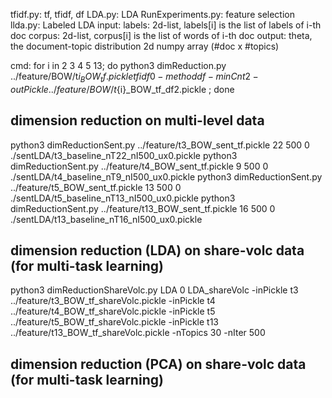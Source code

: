 
tfidf.py: tf, tfidf, df
LDA.py: LDA
RunExperiments.py: feature selection
llda.py: Labeled LDA
    input: labels: 2d-list, labels[i] is the list of labels of i-th doc
           corpus: 2d-list, corpus[i] is the list of words of i-th doc
    output: theta, the document-topic distribution 2d numpy array (#doc x #topics)


cmd:
for i in 2 3 4 5 13; do python3 dimReduction.py ../feature/BOW/t${i}_BOW_tf.pickle tfidf 0 -method df -minCnt 2 -outPickle ../feature/BOW/t${i}_BOW_tf_df2.pickle ; done

## dimension reduction on multi-level data
python3 dimReductionSent.py ../feature/t3_BOW_sent_tf.pickle 22 500 0 ./sentLDA/t3_baseline_nT22_nI500_ux0.pickle
python3 dimReductionSent.py ../feature/t4_BOW_sent_tf.pickle 9 500 0 ./sentLDA/t4_baseline_nT9_nI500_ux0.pickle
python3 dimReductionSent.py ../feature/t5_BOW_sent_tf.pickle 13 500 0 ./sentLDA/t5_baseline_nT13_nI500_ux0.pickle
python3 dimReductionSent.py ../feature/t13_BOW_sent_tf.pickle 16 500 0 ./sentLDA/t13_baseline_nT16_nI500_ux0.pickle

## dimension reduction (LDA) on share-volc data (for multi-task learning)
python3 dimReductionShareVolc.py LDA 0 LDA_shareVolc -inPickle t3 ../feature/t3_BOW_tf_shareVolc.pickle -inPickle t4 ../feature/t4_BOW_tf_shareVolc.pickle -inPickle t5 ../feature/t5_BOW_tf_shareVolc.pickle -inPickle t13 ../feature/t13_BOW_tf_shareVolc.pickle -nTopics 30 -nIter 500


## dimension reduction (PCA) on share-volc data (for multi-task learning)


